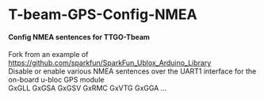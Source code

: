 # T-beam-GPS-Config-NMEA
#### Config NMEA sentences for TTGO-Tbeam
Fork from an example of https://github.com/sparkfun/SparkFun_Ublox_Arduino_Library \
Disable or enable various NMEA sentences over the UART1 interface for the on-board u-bloc GPS  module \
GxGLL GxGSA GxGSV GxRMC GxVTG GxGGA ...
